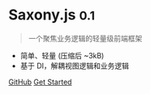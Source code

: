 

# Saxony.js <small>0.1</small>

> 一个聚焦业务逻辑的轻量级前端框架

- 简单、轻量 (压缩后 ~3kB)
- 基于 DI，解耦视图逻辑和业务逻辑
<!-- - 为你的项目逻辑组织提供强有力的支撑 -->

[GitHub](https://github.com/saxonyjs/saxony/)
[Get Started](/guide/introduction)